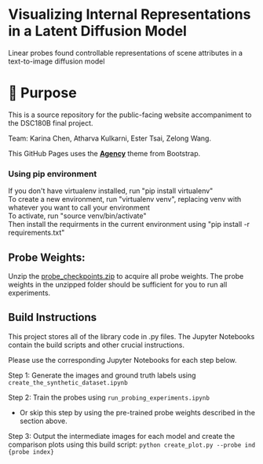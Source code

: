 # Visualizing Internal Representations in a Latent Diffusion Model
Linear probes found controllable representations of scene attributes in a text-to-image diffusion model

# 🤔 Purpose
This is a source repository for the public-facing website accompaniment to the DSC180B final project.

Team: Karina Chen, Atharva Kulkarni, Ester Tsai, Zelong Wang.

This GitHub Pages uses the **[Agency](https://startbootstrap.com/theme/agency)** theme from Bootstrap. 

### Using pip environment
If you don't have virtualenv installed, run "pip install virtualenv"  
To create a new environment, run "virtualenv venv", replacing venv with whatever you want to call your environment  
To activate, run "source venv/bin/activate"  
Then install the requirments in the current environment using "pip install -r requirements.txt"

## Probe Weights:
Unzip the [probe_checkpoints.zip](https://github.com/zew013/diffusion-model-internal-probing/blob/main/probe_checkpoints.zip) to acquire all probe weights. The probe weights in the unzipped folder should be sufficient for you to run all experiments. 

## Build Instructions
This project stores all of the library code in .py files. The Jupyter Notebooks contain the build scripts and other crucial instructions.

Please use the corresponding Jupyter Notebooks for each step below.

Step 1: Generate the images and ground truth labels using `create_the_synthetic_dataset.ipynb`

Step 2: Train the probes using `run_probing_experiments.ipynb`
- Or skip this step by using the pre-trained probe weights described in the section above.

Step 3: Output the intermediate images for each model and create the comparison plots using this build script: `python create_plot.py --probe ind {probe index}`
 


